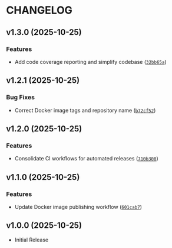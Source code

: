 # CHANGELOG

<!-- version list -->

## v1.3.0 (2025-10-25)

### Features

- Add code coverage reporting and simplify codebase
  ([`32bb65a`](https://github.com/parraletz/k8s-autoannotation-webhook/commit/32bb65aef8723181511684fde00fa0671056da5f))


## v1.2.1 (2025-10-25)

### Bug Fixes

- Correct Docker image tags and repository name
  ([`b72cf52`](https://github.com/parraletz/k8s-autoannotation-webhook/commit/b72cf5216b1785d9591c6f2295cc0d8e309e7988))


## v1.2.0 (2025-10-25)

### Features

- Consolidate CI workflows for automated releases
  ([`710b308`](https://github.com/parraletz/k8s-autoannotation-webhook/commit/710b3081cdf7d6cc1ceebbd181105c7f873121ee))


## v1.1.0 (2025-10-25)

### Features

- Update Docker image publishing workflow
  ([`601cab7`](https://github.com/parraletz/k8s-autoannotation-webhook/commit/601cab75dd65a6b74c06ef817df7659c1cd62dfc))


## v1.0.0 (2025-10-25)

- Initial Release
